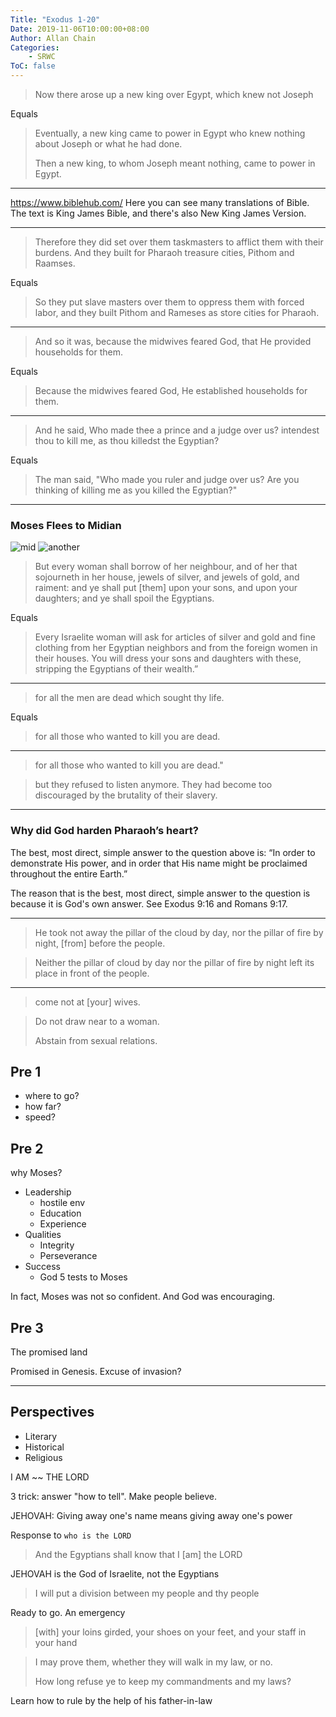 ```yaml
---
Title: "Exodus 1-20"
Date: 2019-11-06T10:00:00+08:00
Author: Allan Chain
Categories:
    - SRWC
ToC: false
---
```


> Now there arose up a new king over Egypt, which knew not Joseph

Equals

> Eventually, a new king came to power in Egypt who knew nothing about Joseph or what he had done.
>
> Then a new king, to whom Joseph meant nothing, came to power in Egypt.

---

<https://www.biblehub.com/> Here you can see many translations of Bible. The text is King James Bible, and there's also New King James Version.

---

> Therefore they did set over them taskmasters to afflict them with their burdens. And they built for Pharaoh treasure cities, Pithom and Raamses. 

Equals

> So they put slave masters over them to oppress them with forced labor, and they built Pithom and Rameses as store cities for Pharaoh.

---

> And so it was, because the midwives feared God, that He provided households for them.

Equals

> Because the midwives feared God, He established households for them.

---

> And he said, Who made thee a prince and a judge over us? intendest thou to kill me, as thou killedst the Egyptian? 

Equals

> The man said, "Who made you ruler and judge over us? Are you thinking of killing me as you killed the Egyptian?" 

---

### Moses Flees to Midian

![mid](http://headwatersresources.org/maps/ExodusColorNotesFramedCC.jpg)
![another](/img/hcsbexodusmap.gif)

>But every woman shall borrow of her neighbour, and of her that sojourneth in her house, jewels of silver, and jewels of gold, and raiment: and ye shall put [them] upon your sons, and upon your daughters; and ye shall spoil the Egyptians.

Equals

> Every Israelite woman will ask for articles of silver and gold and fine clothing from her Egyptian neighbors and from the foreign women in their houses. You will dress your sons and daughters with these, stripping the Egyptians of their wealth.”

---

> for all the men are dead which sought thy life. 

Equals

> for all those who wanted to kill you are dead.

---

> for all those who wanted to kill you are dead."

> but they refused to listen anymore. They had become too discouraged by the brutality of their slavery.

---

### Why did God harden Pharaoh’s heart?

The best, most direct, simple answer to the question above is: “In order to demonstrate His power, and in order that His name might be proclaimed throughout the entire Earth.”

The reason that is the best, most direct, simple answer to the question is because it is God's own answer. See Exodus 9:16 and Romans 9:17.

---

> He took not away the pillar of the cloud by day, nor the pillar of fire by night, [from] before the people.

> Neither the pillar of cloud by day nor the pillar of fire by night left its place in front of the people.

---

> come not at [your] wives.

> Do not draw near to a woman.
>
> Abstain from sexual relations.


## Pre 1

- where to go?
- how far?
- speed?

## Pre 2
why Moses?

- Leadership
    - hostile env
    - Education
    - Experience
- Qualities
    - Integrity
    - Perseverance
- Success
    - God 5 tests to Moses

In fact, Moses was not so confident. And God was encouraging.

## Pre 3

The promised land

Promised in Genesis. Excuse of invasion?

---

## Perspectives

- Literary
- Historical
- Religious

I AM \~\~ THE LORD

3 trick: answer "how to tell". Make people believe.

JEHOVAH: Giving away one's name means giving away one's power

Response to `who is the LORD`

> And the Egyptians shall know that I [am] the LORD

JEHOVAH is the God of Israelite, not the Egyptians

> I will put a division between my people and thy people

Ready to go. An emergency

> [with] your loins girded, your shoes on your feet, and your staff in your hand

> I may prove them, whether they will walk in my law, or no. 
>
> How long refuse ye to keep my commandments and my laws? 

Learn how to rule by the help of his father-in-law
